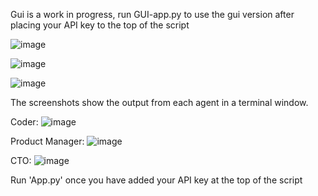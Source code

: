 Gui is a work in progress, run GUI-app.py to use the gui version after placing your API key to the top of the script

![image](https://github.com/steviepinero/AutogenMemgpt/assets/8976522/3e5d7bec-95e9-4d2d-9732-3b75bf99b2f2)

![image](https://github.com/steviepinero/AutogenMemgpt/assets/8976522/48ad0975-53bf-48cf-b216-6162912d1777)

![image](https://github.com/steviepinero/AutogenMemgpt/assets/8976522/f74c1510-1056-426b-a6c2-b0d9931d2c42)


The screenshots show the output from each agent in a terminal window.

Coder:
![image](https://github.com/steviepinero/AutogenMemgpt/assets/8976522/8a86eb8b-a585-443f-9382-64f86eb20b26)

Product Manager:
![image](https://github.com/steviepinero/AutogenMemgpt/assets/8976522/a738be9c-da64-434e-ab94-3598827f29f1)

CTO:
![image](https://github.com/steviepinero/AutogenMemgpt/assets/8976522/7fe3d60c-4397-45ac-8bfc-feb2611ae00a)


Run 'App.py' once you have added your API key at the top of the script



